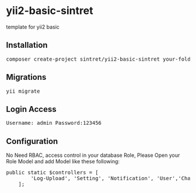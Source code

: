 # yii2-basic-sintret
template for yii2 basic

<h2><a id="user-content-installing-with-orion-cli" class="anchor" href="#installing-with-orion-cli" aria-hidden="true"><span class="octicon octicon-link"></span></a>Installation</h2>
<div class="highlight highlight-source-shell"><pre>composer create-project sintret/yii2-basic-sintret your-folder-directory-name</pre></div>

<h2><a id="user-content-installing-with-orion-cli" class="anchor" href="#installing-with-orion-cli" aria-hidden="true"><span class="octicon octicon-link"></span></a>Migrations</h2>
<div class="highlight highlight-source-shell"><pre>yii migrate</pre></div>


<h2><a id="user-content-installing-with-orion-cli" class="anchor" href="#installing-with-orion-cli" aria-hidden="true"><span class="octicon octicon-link"></span></a>Login Access</h2>
<div class="highlight highlight-source-shell"><pre>Username: admin Password:123456</pre></div>

<h2><a id="user-content-installing-with-orion-cli" class="anchor" href="#installing-with-orion-cli" aria-hidden="true"><span class="octicon octicon-link"></span></a>Configuration</h2>
<p>No Need RBAC, access control in your database Role, Please Open your Role Model and add Model like these following:</p>
<div class="highlight highlight-source-shell"><pre>public static $controllers = [
        'Log-Upload', 'Setting', 'Notification', 'User','Chat','Role','Test'
    ];</pre></div>
